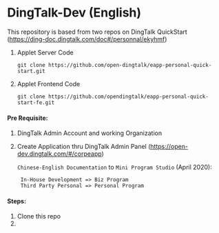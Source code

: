 # DingTalk-Dev (English)
This repository is based from two repos on DingTalk QuickStart (https://ding-doc.dingtalk.com/doc#/personnal/ekyhmf)
1. Applet Server Code

    `git clone https://github.com/open-dingtalk/eapp-personal-quick-start.git`
2. Applet Frontend Code

    `git clone https://github.com/opendingtalk/eapp-personal-quick-start-fe.git`


#### Pre Requisite:
1. DingTalk Admin Account and working Organization
2. Create Application thru DingTalk Admin Panel (https://open-dev.dingtalk.com/#/corpeapp)

    `Chinese-English Documentation` to `Mini Program Studio` (April 2020):

        In-House Development => Biz Program
        Third Party Personal => Personal Program 


#### Steps:
1. Clone this repo
2. 